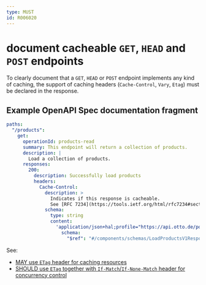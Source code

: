 ```yaml
---
type: MUST
id: R006020
---
```


# document cacheable `GET`, `HEAD` and `POST` endpoints

To clearly document that a `GET`, `HEAD` or `POST` endpoint implements any kind of caching, the support of caching headers (`Cache-Control`, `Vary`, `Etag`) must be declared in the response.

## Example OpenAPI Spec documentation fragment

```yaml
paths:
  "/products":
    get:
      operationId: products-read
      summary: This endpoint will return a collection of products.
      description: |
        Load a collection of products.
      responses:
        200:
          description: Successfully load products
          headers:
            Cache-Control:
              description: >
                Indicates if this response is cacheable.
                See [RFC 7234](https://tools.ietf.org/html/rfc7234#section-5.2.2) for possible values.
              schema:
                type: string
                content:
                  'application/json+hal;profile="https://api.otto.de/portal/profiles/products/products+v1"':
                    schema:
                      "$ref": "#/components/schemas/LoadProductsV1Response"
```

See:

- [MAY use `ETag` header for caching resources](@guidelines/R000010)
- [SHOULD use `ETag` together with `If-Match`/`If-None-Match` header for concurrency control](@guidelines/R000060)
